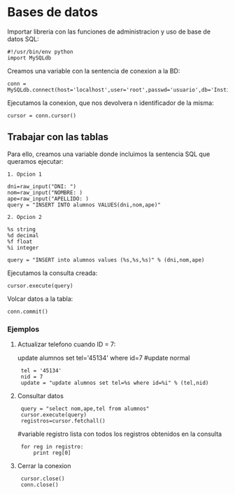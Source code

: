 # Bases de datos

Importar libreria con las funciones de administracion y uso de base de datos SQL:

    #!/usr/bin/env python 
    import MySQLdb

Creamos una variable con la sentencia de conexion a la BD:

    conn = MySQLdb.connect(host='localhost',user='root',passwd='usuario',db='Instituto')

Ejecutamos la conexion, que nos devolvera n identificador de la misma:

    cursor = conn.cursor()

## Trabajar con las tablas

Para ello, creamos una variable donde incluimos la sentencia SQL que queramos ejecutar:

    1. Opcion 1

    dni=raw_input("DNI: ")
    nom=raw_input("NOMBRE: )
    ape=raw_input("APELLIDO: )
    query = "INSERT INTO alumnos VALUES(dni,nom,ape)"
    
    2. Opcion 2

    %s string
    %d decimal
    %f float
    %i integer

    query = "INSERT into alumnos values (%s,%s,%s)" % (dni,nom,ape) 

Ejecutamos la consulta creada:

    cursor.execute(query)

Volcar datos a la tabla:

    conn.commit()

### Ejemplos

1. Actualizar telefono cuando ID = 7:

    update alumnos set tel='45134' where id=7 #update normal

        tel = '45134'
        nid = 7
        update = "update alumnos set tel=%s where id=%i" % (tel,nid)

2. Consultar datos

        query = "select nom,ape,tel from alumnos"
        cursor.execute(query)
        registros=cursor.fetchall() 
    #variable registro lista con todos los registros obtenidos en la consulta
        
        for reg in registro:
            print reg[0]

3. Cerrar la conexion 

        cursor.close()
        conn.close()
